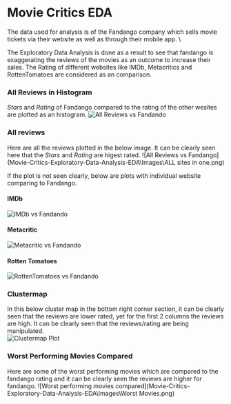# Movie Critics EDA

The data used for analysis is of the Fandango company which sells movie tickets via their website as well as through their mobile app. \

The Exploratory Data Analysis is done as a result to see that fandango is exaggerating the reviews of the movies as an outcome to increase their sales. The Rating of different websites like IMDb, Metacritics and RottenTomatoes are considered as an comparison.

### All Reviews in Histogram 
*Stars* and *Rating* of Fandango compared to the rating of the other wesites are plotted as an histogram. 
![All Reviews vs Fandando](Movie-Critics-Exploratory-Data-Analysis-EDA\Images\histogram.png)

### All reviews 
Here are all the reviews plotted in the below image. It can be clearly seen here that the *Stars* and *Rating* are higest rated. 
![All Reviews vs Fandango](Movie-Critics-Exploratory-Data-Analysis-EDA\Images\ALL sites in one.png)

If the plot is not seen clearly, below are plots with individual website comparing to Fandango. 

#### IMDb 
![IMDb vs Fandando](Movie-Critics-Exploratory-Data-Analysis-EDA\Images\IMDb.png)

#### Metacritic
![Metacritic vs Fandando](Movie-Critics-Exploratory-Data-Analysis-EDA\Images\Metacritic.png)

#### Rotten Tomatoes
![RottenTomatoes vs Fandando](Movie-Critics-Exploratory-Data-Analysis-EDA\Images\RottenTomatoes.png)

### Clustermap 
In this below cluster map in the bottom right corner section, it can be clearly seen that the reviews are lower rated, yet for the first 2 columns the reviews are high. It can be clearly seen that the reviews/rating are being manipulated.  
![Clustermap Plot](Movie-Critics-Exploratory-Data-Analysis-EDA\Images\clustermap.png)

### Worst Performing Movies Compared 
Here are some of the worst performing movies which are compared to the fandango rating and it can be clearly seen the reviews are higher for fandango. 
![Worst performing movies compared](Movie-Critics-Exploratory-Data-Analysis-EDA\Images\Worst Movies.png)